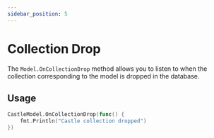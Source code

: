 ```yaml
---
sidebar_position: 5
---
```


# Collection Drop

The `Model.OnCollectionDrop` method allows you to listen to when the collection corresponding to the model is dropped in the database.

## Usage

```go
CastleModel.OnCollectionDrop(func() {
	fmt.Println("Castle collection dropped")
})
```
